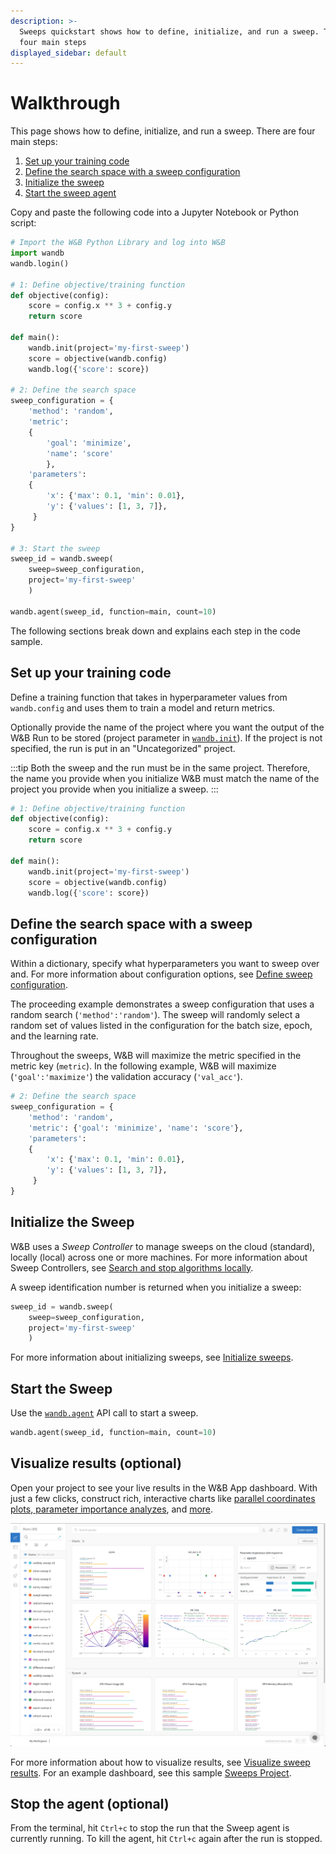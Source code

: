 ```yaml
---
description: >-
  Sweeps quickstart shows how to define, initialize, and run a sweep. There are
  four main steps
displayed_sidebar: default
---
```


# Walkthrough

<head>
  <title>Sweeps Walkthrough</title>
</head>

This page shows how to define, initialize, and run a sweep. There are four main steps:

1. [Set up your training code](#set-up-your-training-code)
2. [Define the search space with a sweep configuration](#define-the-search-space-with-a-sweep-configuration)
3. [Initialize the sweep](#initialize-the-sweep)
4. [Start the sweep agent](#start-the-sweep)


Copy and paste the following code into a Jupyter Notebook or Python script:

```python
# Import the W&B Python Library and log into W&B
import wandb
wandb.login()

# 1: Define objective/training function
def objective(config):
    score = config.x ** 3 + config.y
    return score

def main():
    wandb.init(project='my-first-sweep')
    score = objective(wandb.config)
    wandb.log({'score': score})

# 2: Define the search space
sweep_configuration = {
    'method': 'random',
    'metric': 
    {
        'goal': 'minimize', 
        'name': 'score'
        },
    'parameters': 
    {
        'x': {'max': 0.1, 'min': 0.01},
        'y': {'values': [1, 3, 7]},
     }
}

# 3: Start the sweep
sweep_id = wandb.sweep(
    sweep=sweep_configuration, 
    project='my-first-sweep'
    )

wandb.agent(sweep_id, function=main, count=10)
```

The following sections break down and explains each step in the code sample.


## Set up your training code
Define a training function that takes in hyperparameter values from `wandb.config` and uses them to train a model and return metrics.

Optionally provide the name of the project where you want the output of the W&B Run to be stored (project parameter in [`wandb.init`](../../ref/python/init.md)). If the project is not specified, the run is put in an "Uncategorized" project.

:::tip
Both the sweep and the run must be in the same project. Therefore, the name you provide when you initialize W&B must match the name of the project you provide when you initialize a sweep.
:::

```python
# 1: Define objective/training function
def objective(config):
    score = config.x ** 3 + config.y
    return score

def main():
    wandb.init(project='my-first-sweep')
    score = objective(wandb.config)
    wandb.log({'score': score})
```

## Define the search space with a sweep configuration
Within a dictionary, specify what hyperparameters you want to sweep over and. For more information about configuration options, see [Define sweep configuration](./define-sweep-configuration.md).

The proceeding example demonstrates a sweep configuration that uses a random search (`'method':'random'`). The sweep will randomly select a random set of values listed in the configuration for the batch size, epoch, and the learning rate.

Throughout the sweeps, W&B will maximize the metric specified in the metric key (`metric`). In the following example, W&B will maximize (`'goal':'maximize'`) the validation accuracy (`'val_acc'`).


```python
# 2: Define the search space
sweep_configuration = {
    'method': 'random',
    'metric': {'goal': 'minimize', 'name': 'score'},
    'parameters': 
    {
        'x': {'max': 0.1, 'min': 0.01},
        'y': {'values': [1, 3, 7]},
     }
}
```

## Initialize the Sweep

W&B uses a _Sweep Controller_ to manage sweeps on the cloud (standard), locally (local) across one or more machines. For more information about Sweep Controllers, see [Search and stop algorithms locally](./local-controller.md).

A sweep identification number is returned when you initialize a sweep:

```python
sweep_id = wandb.sweep(
    sweep=sweep_configuration, 
    project='my-first-sweep'
    )
```

For more information about initializing sweeps, see [Initialize sweeps](./initialize-sweeps.md).

## Start the Sweep

Use the [`wandb.agent`](../../ref/python/agent.md) API call to start a sweep.

```python
wandb.agent(sweep_id, function=main, count=10)
```

## Visualize results (optional)

Open your project to see your live results in the W&B App dashboard. With just a few clicks, construct rich, interactive charts like [parallel coordinates plots](../app/features/panels/parallel-coordinates.md),[ parameter importance analyzes](../app/features/panels/parameter-importance.md), and [more](../app/features/panels/intro.md).

![Sweeps Dashboard example](/images/sweeps/quickstart_dashboard_example.png)

For more information about how to visualize results, see [Visualize sweep results](./visualize-sweep-results.md). For an example dashboard, see this sample [Sweeps Project](https://wandb.ai/anmolmann/pytorch-cnn-fashion/sweeps/pmqye6u3).

## Stop the agent (optional)

From the terminal, hit `Ctrl+c` to stop the run that the Sweep agent is currently running. To kill the agent, hit `Ctrl+c` again after the run is stopped.
